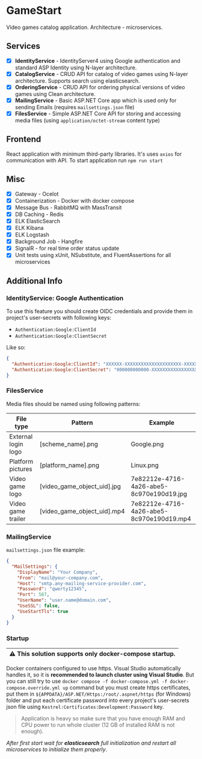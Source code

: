 # GameStart

Video games catalog application. Architecture - microservices.

## Services

- [x] **IdentityService** - IdentityServer4 using Google authentication and standard ASP Identity using N-layer architecture.
- [x] **CatalogService** - CRUD API for catalog of video games using N-layer architecture. Supports search using elasticsearch.
- [x] **OrderingService** - CRUD API for ordering physical versions of video games using Clean architecture.
- [x] **MailingService** - Basic ASP.NET Core app which is used only for sending Emails (requires `mailsettings.json` file)
- [x] **FilesService** - Simple ASP.NET Core API for storing and accessing media files (using `application/octet-stream` content type)

## Frontend

React application with minimum third-party libraries. It's uses `axios` for communication with API.
To start application run `npm run start`

## Misc

- [x] Gateway - Ocelot
- [x] Containerization - Docker with docker compose
- [x] Message Bus - RabbitMQ with MassTransit
- [x] DB Caching - Redis
- [x] ELK ElasticSearch
- [x] ELK Kibana
- [x] ELK Logstash
- [x] Background Job - Hangfire
- [x] SignalR - for real time order status update
- [x] Unit tests using xUnit, NSubstitute, and FluentAssertions for all microservices

## Additional Info

### IdentityService: Google Authentication

To use this feature you should create OIDC credentials and provide them in project's user-secrets with following keys:
- `Authentication:Google:ClientId`
- `Authentication:Google:ClientSecret`

Like so:

```json
{
  "Authentication:Google:ClientId": "XXXXXX-XXXXXXXXXXXXXXXXXXXXX-XXXXXX",
  "Authentication:Google:ClientSecret": "000000000000-XXXXXXXXXXXXXXXXXXXXXXXXXXXXXXXX.apps.googleusercontent.com"
}
```

### FilesService

Media files should be named using following patterns:

|      File type      |            Pattern          |                 Example                  |
| ------------------- | --------------------------- | ---------------------------------------- |
| External login logo | [scheme_name].png           | Google.png                               |
| Platform pictures   | [platform_name].png         | Linux.png                                |
| Video game logo     | [video_game_object_uid].jpg | 7e82212e-4716-4a26-abe5-8c970e190d19.jpg |
| Video game trailer  | [video_game_object_uid].mp4 | 7e82212e-4716-4a26-abe5-8c970e190d19.mp4 |

### MailingService

`mailsettings.json` file example:

```json
{
  "MailSettings": {
    "DisplayName": "Your Company",
    "From": "mail@your-company.com",
    "Host": "smtp.any-mailing-service-provider.com",
    "Password": "qwerty12345",
    "Port": 587,
    "UserName": "user.name@domain.com",
    "UseSSL": false,
    "UseStartTls": true
  }
}
```

### Startup

| ⚠️ This solution supports only docker-compose startup. |
| ------------------------------------------------------ |

Docker containers configured to use https. Visual Studio automatically handles it,
so it is **recommended to launch cluster using Visual Studio**.
But you can still try to use ```docker compose -f docker-compose.yml -f docker-compose.override.yml up```
command but you must create https certificates, put them in `${APPDATA}/ASP.NET/Https:/root/.aspnet/https` (for Windows) folder and
put each certificate password into every project's user-secrets json file using `Kestrel:Certificates:Development:Password` key.

>Application is heavy so make sure that you have enough RAM and CPU power to run whole cluster (12 GB of installed RAM is not enough). 

*After first start wait for **elasticsearch** full initialization and restart all microservices to initialize them properly*.
